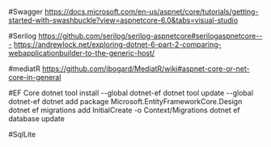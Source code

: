 
#Swagger
https://docs.microsoft.com/en-us/aspnet/core/tutorials/getting-started-with-swashbuckle?view=aspnetcore-6.0&tabs=visual-studio

#Serilog
https://github.com/serilog/serilog-aspnetcore#serilogaspnetcore---
https://andrewlock.net/exploring-dotnet-6-part-2-comparing-webapplicationbuilder-to-the-generic-host/

#mediatR
https://github.com/jbogard/MediatR/wiki#aspnet-core-or-net-core-in-general


#EF Core
dotnet tool install --global dotnet-ef
dotnet tool update --global dotnet-ef
dotnet add package Microsoft.EntityFrameworkCore.Design
dotnet ef migrations add InitialCreate  -o Context/Migrations
dotnet ef database update

#SqlLite

